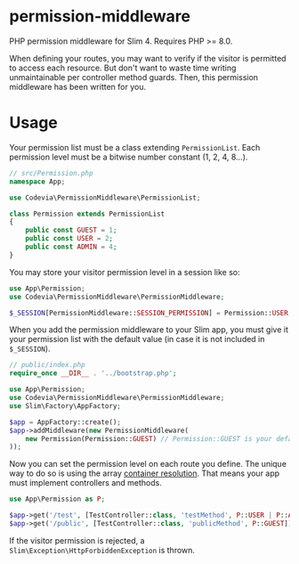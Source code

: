 # permission-middleware
 PHP permission middleware for Slim 4. Requires PHP >= 8.0.

 When defining your routes, you may want to verify if the visitor is permitted
 to access each resource. But don't want to waste time writing unmaintainable
 per controller method guards. Then, this permission middleware has been written
 for you.

# Usage

Your permission list must be a class extending `PermissionList`. Each permission
level must be a bitwise number constant (1, 2, 4, 8...).

```php
// src/Permission.php
namespace App;

use Codevia\PermissionMiddleware\PermissionList;

class Permission extends PermissionList
{
    public const GUEST = 1;
    public const USER = 2;
    public const ADMIN = 4;
}
```

You may store your visitor permission level in a session like so:

```php
use App\Permission;
use Codevia\PermissionMiddleware\PermissionMiddleware;

$_SESSION[PermissionMiddleware::SESSION_PERMISSION] = Permission::USER;
```

When you add the permission middleware to your Slim app, you must give it your
permission list with the default value (in case it is not included in `$_SESSION`).

```php
// public/index.php
require_once __DIR__ . '../bootstrap.php';

use App\Permission;
use Codevia\PermissionMiddleware\PermissionMiddleware;
use Slim\Factory\AppFactory;

$app = AppFactory::create();
$app->addMiddleware(new PermissionMiddleware(
    new Permission(Permission::GUEST) // Permission::GUEST is your default
));
```

Now you can set the permission level on each route you define. The unique way to
do so is using the array
[container resolution](https://www.slimframework.com/docs/v4/objects/routing.html#container-resolution).
That means your app must implement controllers and methods.

```php
use App\Permission as P;

$app->get('/test', [TestController::class, 'testMethod', P::USER | P::ADMIN]);
$app->get('/public', [TestController::class, 'publicMethod', P::GUEST]);
```

If the visitor permission is rejected, a `Slim\Exception\HttpForbiddenException`
is thrown.
